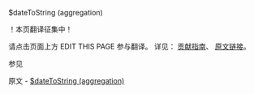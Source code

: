 $dateToString (aggregation)

 ！本页翻译征集中！

请点击页面上方 EDIT THIS PAGE 参与翻译。
详见：
[贡献指南]( https://github.com/JinMuInfo/MongoDB-Manual-zh/blob/master/CONTRIBUTING.md )、
[原文链接](  https://docs.mongodb.com/manual/reference/operator/aggregation/dateToString/  )。

 参见

原文 - [$dateToString (aggregation)]( https://docs.mongodb.com/manual/reference/operator/aggregation/dateToString/ )

